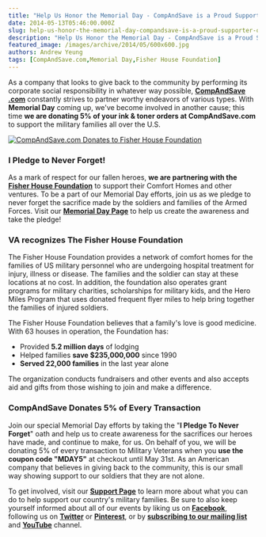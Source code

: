 ```yaml
---
title: "Help Us Honor the Memorial Day - CompAndSave is a Proud Supporter of the Fisher House Foundation"
date: 2014-05-13T05:46:00.000Z
slug: help-us-honor-the-memorial-day-compandsave-is-a-proud-supporter-of-the-fisher-house-foundation
description: "Help Us Honor the Memorial Day - CompAndSave is a Proud Supporter of the Fisher House Foundation"
featured_image: /images/archive/2014/05/600x600.jpg
authors: Andrew Yeung
tags: [CompAndSave.com,Memorial Day,Fisher House Foundation]
---
```


As a company that looks to give back to the community by performing its corporate social responsibility in whatever way possible, **[CompAndSave .com](https://www.compandsave.com/)** constantly strives to partner worthy endeavors of various types. With **Memorial Day** coming up, we've become involved in another cause; this time **we are donating 5% of your ink & toner orders at CompAndSave.com** to support the military families all over the U.S.

[![CompAndSave.com Donates to Fisher House Foundation](/blog/images/600x600.jpg)](https://www.compandsave.com/expired-deals?utm%5Fsource=CompAndSave+Email+Subscribers&utm%5Fmedium=email&utm%5Fcampaign=cas-fisher-2014)

### I Pledge to Never Forget!

As a mark of respect for our fallen heroes, **we are partnering with the [Fisher House Foundation](https://www.fisherhouse.org/)** to support their Comfort Homes and other ventures. To be a part of our Memorial Day efforts, join us as we pledge to never forget the sacrifice made by the soldiers and families of the Armed Forces. Visit our **[Memorial Day Page](https://www.compandsave.com/expired-deals?utm%5Fsource=CompAndSave+Email+Subscribers&utm%5Fmedium=email&utm%5Fcampaign=cas-fisher-2014)** to help us create the awareness and take the pledge!

### VA recognizes The Fisher House Foundation 

The Fisher House Foundation provides a network of comfort homes for the families of US military personnel who are undergoing hospital treatment for injury, illness or disease. The families and the soldier can stay at these locations at no cost. In addition, the foundation also operates grant programs for military charities, scholarships for military kids, and the Hero Miles Program that uses donated frequent flyer miles to help bring together the families of injured soldiers.  
  
The Fisher House Foundation believes that a family's love is good medicine. With 63 houses in operation, the Foundation has:

* Provided **5.2 million days** of lodging
* Helped families **save $235,000,000** since 1990
* **Served 22,000 families** in the last year alone

The organization conducts fundraisers and other events and also accepts aid and gifts from those wishing to join and make a difference. 

### CompAndSave Donates 5% of Every Transaction

Join our special Memorial Day efforts by taking the "**I Pledge To Never Forget**" oath and help us to create awareness for the sacrifices our heroes have made, and continue to make, for us. On behalf of you, we will be donating 5% of every transaction to Military Veterans when you **use the coupon code "MDAY5"** at checkout until May 31st. As an American company that believes in giving back to the community, this is our small way showing support to our soldiers that they are not alone.

To get involved, visit our **[Support Page](https://www.compandsave.com/expired-deals?utm%5Fsource=CompAndSave+Email+Subscribers&utm%5Fmedium=email&utm%5Fcampaign=cas-fisher-2014)** to learn more about what you can do to help support our country's military families. Be sure to also keep yourself informed about all of our events by liking us on **[Facebook](https://www.facebook.com/compandsave.ink)**, following us on **[Twitter](https://twitter.com/#!/compandsave)** or **[Pinterest](https://www.pinterest.com/compandsave/)**, or by **[subscribing to our mailing list](https://www.compandsave.com/welcome/subscribe/)** and **[YouTube](https://www.youtube.com/CompAndSaveInk)** channel. 